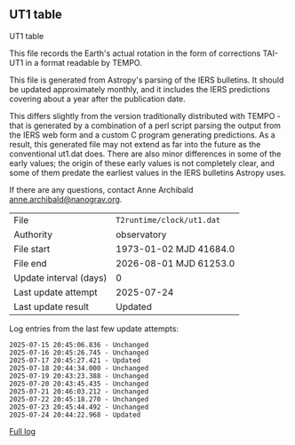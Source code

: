 
## UT1 table

UT1 table

This file records the Earth's actual rotation in the form of
corrections TAI-UT1 in a format readable by TEMPO.

This file is generated from Astropy's parsing of the IERS
bulletins. It should be updated approximately monthly, and it
includes the IERS predictions covering about a year after the
publication date.

This differs slightly from the version traditionally distributed
with TEMPO - that is generated by a combination of a perl script
parsing the output from the IERS web form and a custom C program
generating predictions. As a result, this generated file may not
extend as far into the future as the conventional ut1.dat does.
There are also minor differences in some of the early values; the
origin of these early values is not completely clear, and some of
them predate the earliest values in the IERS bulletins Astropy uses.

If there are any questions, contact Anne Archibald
<anne.archibald@nanograv.org>.

|     |     |
|:--- |:--- |
| File | `T2runtime/clock/ut1.dat` |
| Authority | observatory |
| File start | 1973-01-02 MJD 41684.0 |
| File end | 2026-08-01 MJD 61253.0 |
| Update interval (days) | 0 |
| Last update attempt | 2025-07-24 |
| Last update result | Updated |

Log entries from the last few update attempts:
```
2025-07-15 20:45:06.836 - Unchanged
2025-07-16 20:45:26.745 - Unchanged
2025-07-17 20:45:27.421 - Updated
2025-07-18 20:44:34.000 - Unchanged
2025-07-19 20:43:23.388 - Unchanged
2025-07-20 20:43:45.435 - Unchanged
2025-07-21 20:46:03.212 - Unchanged
2025-07-22 20:45:18.270 - Unchanged
2025-07-23 20:45:44.492 - Unchanged
2025-07-24 20:44:22.968 - Updated
```
[Full log](https://raw.githubusercontent.com/ipta/pulsar-clock-corrections/main/log/T2runtime/clock/ut1.dat.log)
